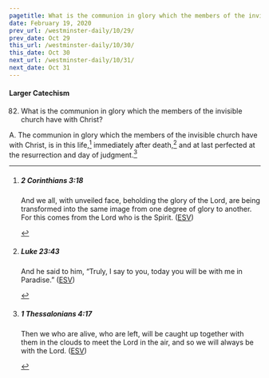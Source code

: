 ```yaml
---
pagetitle: What is the communion in glory which the members of the invisible church have with Christ?
date: February 19, 2020
prev_url: /westminster-daily/10/29/
prev_date: Oct 29
this_url: /westminster-daily/10/30/
this_date: Oct 30
next_url: /westminster-daily/10/31/
next_date: Oct 31
---
```


#### Larger Catechism

82. What is the communion in glory which the members of the invisible church have with Christ?

A. The communion in glory which the members of the invisible church have with Christ, is in this life,[^fnref:wlc1] immediately after death,[^fnref:wlc2] and at last perfected at the resurrection and day of judgment.[^fnref:wlc3]


[^fnref:wlc1]: <div class="esv"><h5>2 Corinthians 3:18</h5> <div class="esv-text"><p id="p47003018.01-1">And we all, with unveiled face, beholding the glory of the Lord, are being transformed into the same image from one degree of glory to another. For this comes from the Lord who is the Spirit.  (<a href="http://www.esv.org" class="copyright">ESV</a>)</p> </div> </div>

[^fnref:wlc2]: <div class="esv"><h5>Luke 23:43</h5> <div class="esv-text"><p id="p42023043.01-1">And he said to him, <span class="woc">&#8220;Truly, I say to you, today you will be with me in Paradise.&#8221;</span>  (<a href="http://www.esv.org" class="copyright">ESV</a>)</p> </div> </div>

[^fnref:wlc3]: <div class="esv"><h5>1 Thessalonians 4:17</h5> <div class="esv-text"><p id="p52004017.01-1">Then we who are alive, who are left, will be caught up together with them in the clouds to meet the Lord in the air, and so we will always be with the Lord.  (<a href="http://www.esv.org" class="copyright">ESV</a>)</p> </div> </div>

